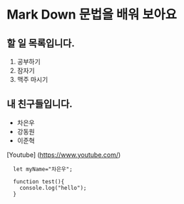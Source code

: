 # Mark Down 문법을 배워 보아요

## 할 일 목록입니다.
1. 공부하기
2. 잠자기
3. 맥주 마시기

## 내 친구들입니다.
- 차은우
- 강동원
- 이준혁

[Youtube] (https://www.youtube.com/)

```
  let myName="차은우";
  
  function test(){
    console.log("hello");
  }
  
  ```
